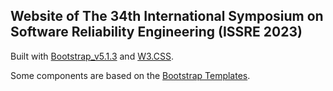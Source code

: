 ## Website of The 34th International Symposium on Software Reliability Engineering (ISSRE 2023)

Built with [Bootstrap_v5.1.3](https://getbootstrap.com/) and [W3.CSS](https://www.w3schools.com/w3css/default.asp).

Some components are based on the [Bootstrap Templates](https://getbootstrap.com/docs/5.1/examples/).